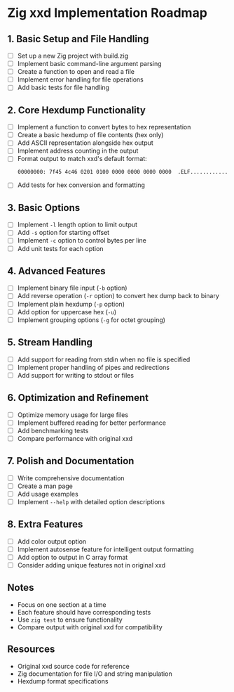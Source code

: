 # Zig xxd Implementation Roadmap

## 1. Basic Setup and File Handling
- [ ] Set up a new Zig project with build.zig
- [ ] Implement basic command-line argument parsing
- [ ] Create a function to open and read a file
- [ ] Implement error handling for file operations
- [ ] Add basic tests for file handling

## 2. Core Hexdump Functionality
- [ ] Implement a function to convert bytes to hex representation
- [ ] Create a basic hexdump of file contents (hex only)
- [ ] Add ASCII representation alongside hex output
- [ ] Implement address counting in the output
- [ ] Format output to match xxd's default format:
  ```
  00000000: 7f45 4c46 0201 0100 0000 0000 0000 0000  .ELF............
  ```
- [ ] Add tests for hex conversion and formatting

## 3. Basic Options
- [ ] Implement `-l` length option to limit output
- [ ] Add `-s` option for starting offset
- [ ] Implement `-c` option to control bytes per line
- [ ] Add unit tests for each option

## 4. Advanced Features
- [ ] Implement binary file input (`-b` option)
- [ ] Add reverse operation (`-r` option) to convert hex dump back to binary
- [ ] Implement plain hexdump (`-p` option)
- [ ] Add option for uppercase hex (`-u`)
- [ ] Implement grouping options (`-g` for octet grouping)

## 5. Stream Handling
- [ ] Add support for reading from stdin when no file is specified
- [ ] Implement proper handling of pipes and redirections
- [ ] Add support for writing to stdout or files

## 6. Optimization and Refinement
- [ ] Optimize memory usage for large files
- [ ] Implement buffered reading for better performance
- [ ] Add benchmarking tests
- [ ] Compare performance with original xxd

## 7. Polish and Documentation
- [ ] Write comprehensive documentation
- [ ] Create a man page
- [ ] Add usage examples
- [ ] Implement `--help` with detailed option descriptions

## 8. Extra Features
- [ ] Add color output option
- [ ] Implement autosense feature for intelligent output formatting
- [ ] Add option to output in C array format
- [ ] Consider adding unique features not in original xxd

## Notes
- Focus on one section at a time
- Each feature should have corresponding tests
- Use `zig test` to ensure functionality
- Compare output with original xxd for compatibility

## Resources
- Original xxd source code for reference
- Zig documentation for file I/O and string manipulation
- Hexdump format specifications
